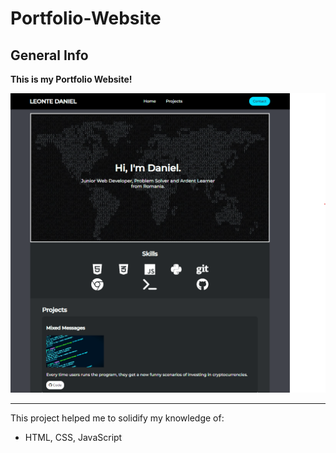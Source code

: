 # Portfolio-Website

## General Info
**This is my Portfolio Website!** 

![](https://github.com/danieLLeonte/Portfolio-Website/blob/main/resources/screencast/overview.png)
***

This project helped me to solidify my knowledge of:
* HTML, CSS, JavaScript
 
